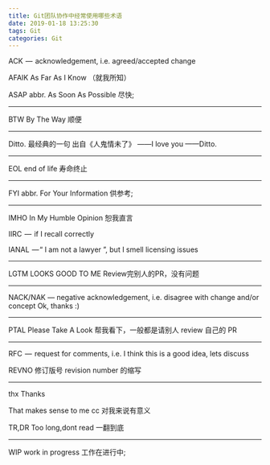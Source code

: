 ```yaml
---
title: Git团队协作中经常使用哪些术语
date: 2019-01-18 13:25:30
tags: Git
categories: Git
---
```




ACK  —  acknowledgement, i.e. agreed/accepted change

AFAIK   As Far As I Know （就我所知） 

ASAP   abbr.	As Soon As Possible 尽快;

----------

BTW           By The Way   顺便

----------

Ditto. 最经典的一句 出自《人鬼情未了》 ——I love you ——Ditto.

----------

EOL  end of life  寿命终止

----------

FYI abbr.	For Your Information 供参考;

----------

IMHO       In My Humble Opinion 恕我直言

IIRC  —  if I recall correctly

IANAL  — “ I am not a lawyer ”, but I smell licensing issues

----------

LGTM          LOOKS GOOD TO ME Review完别人的PR，没有问题

----------

NACK/NAK — negative acknowledgement, i.e. disagree with change and/or concept
Ok, thanks :)

----------

PTAL Please Take A Look 帮我看下，一般都是请别人 review 自己的 PR

----------

RFC  —  request for comments, i.e. I think this is a good idea, lets discuss

REVNO      修订版号 revision number 的缩写

----------

thx    Thanks

That makes sense to me cc     对我来说有意义

TR,DR   Too long,dont read 一翻到底

----------

WIP   work in progress 工作在进行中;

